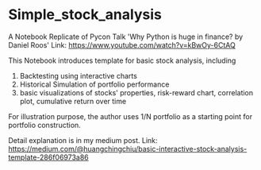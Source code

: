 # Simple_stock_analysis
A Notebook Replicate of Pycon Talk 'Why Python is huge in finance? by Daniel Roos'
Link: https://www.youtube.com/watch?v=kBwOy-6CtAQ

This Notebook introduces template for basic stock analysis, including 
1. Backtesting using interactive charts 
2. Historical Simulation of portfolio performance  
3. basic visualizations of stocks' properties, risk-reward chart, correlation plot, cumulative return over time  

For illustration purpose, the author uses 1/N portfolio as a starting point for portfolio construction. 

Detail explanation is in my medium post.
Link: https://medium.com/@huangchingchiu/basic-interactive-stock-analysis-template-286f06973a86
